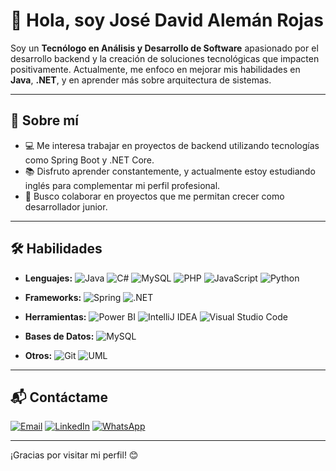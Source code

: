 # 👋 Hola, soy José David Alemán Rojas

Soy un **Tecnólogo en Análisis y Desarrollo de Software** apasionado por el desarrollo backend y la creación de soluciones tecnológicas que impacten positivamente. Actualmente, me enfoco en mejorar mis habilidades en **Java**, **.NET**, y en aprender más sobre arquitectura de sistemas.

---

## 🌟 Sobre mí

- 💻 Me interesa trabajar en proyectos de backend utilizando tecnologías como Spring Boot y .NET Core.
- 📚 Disfruto aprender constantemente, y actualmente estoy estudiando inglés para complementar mi perfil profesional.
- 🚀 Busco colaborar en proyectos que me permitan crecer como desarrollador junior.


---

## 🛠️ Habilidades

- **Lenguajes:**
  ![Java](https://img.shields.io/badge/Java-F80000?style=for-the-badge&logo=java&logoColor=white)
  ![C#](https://img.shields.io/badge/C%23-239120?style=for-the-badge&logo=c-sharp&logoColor=white)
  ![MySQL](https://img.shields.io/badge/MySQL-4479A1?style=for-the-badge&logo=mysql&logoColor=white)
  ![PHP](https://img.shields.io/badge/PHP-777BB4?style=for-the-badge&logo=php&logoColor=white)
  ![JavaScript](https://img.shields.io/badge/JavaScript-F7DF1E?style=for-the-badge&logo=javascript&logoColor=black)
  ![Python](https://img.shields.io/badge/Python-3776AB?style=for-the-badge&logo=python&logoColor=white)

- **Frameworks:**
  ![Spring](https://img.shields.io/badge/Spring-6DB33F?style=for-the-badge&logo=spring&logoColor=white)
  ![.NET](https://img.shields.io/badge/.NET-512BD4?style=for-the-badge&logo=.net&logoColor=white)

- **Herramientas:**
  ![Power BI](https://img.shields.io/badge/Power%20BI-F2C811?style=for-the-badge&logo=powerbi&logoColor=white)
  ![IntelliJ IDEA](https://img.shields.io/badge/IntelliJ%20IDEA-000000?style=for-the-badge&logo=intellij-idea&logoColor=white)
  ![Visual Studio Code](https://img.shields.io/badge/Visual%20Studio%20Code-007ACC?style=for-the-badge&logo=visual-studio-code&logoColor=white)

- **Bases de Datos:**
  ![MySQL](https://img.shields.io/badge/MySQL-4479A1?style=for-the-badge&logo=mysql&logoColor=white)

- **Otros:**
  ![Git](https://img.shields.io/badge/Git-F05032?style=for-the-badge&logo=git&logoColor=white)
  ![UML](https://img.shields.io/badge/UML-333333?style=for-the-badge&logo=uml&logoColor=white)

---

## 📬 Contáctame

[![Email](https://img.shields.io/badge/Email-D14836?style=for-the-badge&logo=gmail&logoColor=white)](mailto:jose.aleman@example.com)
[![LinkedIn](https://img.shields.io/badge/LinkedIn-0A66C2?style=for-the-badge&logo=linkedin&logoColor=white)](https://www.linkedin.com/in/jose-david-aleman-rojas)
[![WhatsApp](https://img.shields.io/badge/WhatsApp-25D366?style=for-the-badge&logo=whatsapp&logoColor=white)](https://wa.me/573193599088)

---

¡Gracias por visitar mi perfil! 😊

